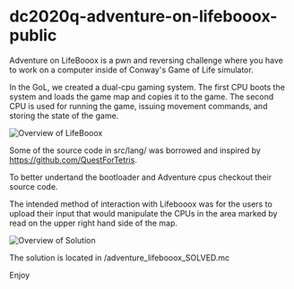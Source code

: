 # dc2020q-adventure-on-lifebooox-public


Adventure on LifeBooox is a pwn and reversing challenge where you have to work on a computer inside of Conway's Game of Life simulator. 

In the GoL, we created a dual-cpu gaming system. The first CPU boots the system and loads the game map and copies it to the game.  The second CPU is used for running the game, issuing movement commands, and storing the state of the game.

![Overview of LifeBooox](https://github.com/o-o-overflow/dc2020q-adventure-on-lifebooox-public/raw/master/gol2cpu.png)

Some of the source code in src/lang/ was borrowed and inspired by https://github.com/QuestForTetris.

To better undertand the bootloader and Adventure cpus checkout their source code.

The intended method of interaction with Lifebooox was for the users to upload their input that would manipulate the CPUs in the area marked by read on the upper right hand side of the map. 

![Overview of Solution](https://github.com/o-o-overflow/dc2020q-adventure-on-lifebooox-public/raw/master/solution.png)

The solution is located in /adventure_lifebooox_SOLVED.mc

Enjoy

